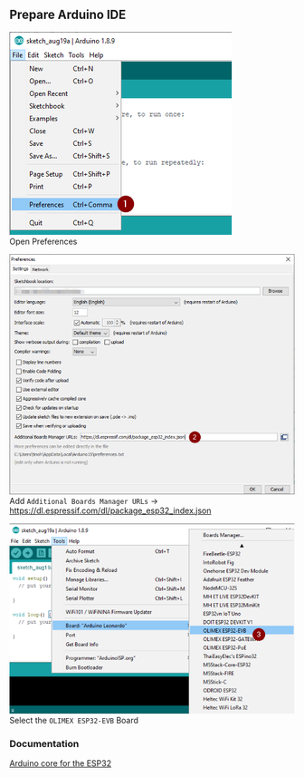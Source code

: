## Prepare Arduino IDE

![Prepare Arduino IDE Step 1](/doc/PrepareArduinoIdeStep1.png)<br>
Open Preferences

![Prepare Arduino IDE Step 2](/doc/PrepareArduinoIdeStep2.png)<br>
Add `Additional Boards Manager URLs` -> https://dl.espressif.com/dl/package_esp32_index.json

![Prepare Arduino IDE Step 3](/doc/PrepareArduinoIdeStep3.png)<br>
Select the `OLIMEX ESP32-EVB` Board

### Documentation

[Arduino core for the ESP32](https://github.com/espressif/arduino-esp32)
